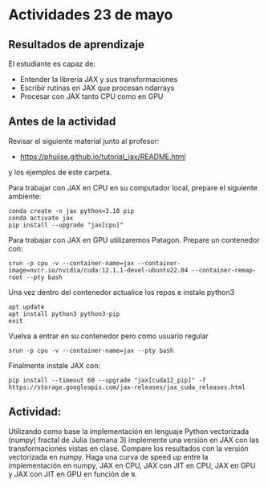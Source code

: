 # Actividades 23 de mayo

## Resultados de aprendizaje

El estudiante es capaz de:

- Entender la librería JAX y sus transformaciones 
- Escribir rutinas en JAX que procesan ndarrays
- Procesar con JAX tanto CPU como en GPU

## Antes de la actividad

Revisar el siguiente material junto al profesor:

- https://phuijse.github.io/tutorial_jax/README.html

y los ejemplos de este carpeta.

Para trabajar con JAX en CPU en su computador local, prepare el siguiente ambiente:

    conda create -n jax python=3.10 pip
    conda activate jax
    pip install --upgrade "jax[cpu]"

Para trabajar con JAX en GPU utilizaremos Patagon. Prepare un contenedor con:

    srun -p cpu -v --container-name=jax --container-image=nvcr.io/nvidia/cuda:12.1.1-devel-ubuntu22.04 --container-remap-root --pty bash

Una vez dentro del  contenedor actualice los repos e instale python3

    apt update
    apt install python3 python3-pip
    exit

Vuelva a entrar en su contenedor pero como usuario regular 

    srun -p cpu -v --container-name=jax --pty bash

Finalmente instale JAX con:

    pip install --timeout 60 --upgrade "jax[cuda12_pip]" -f https://storage.googleapis.com/jax-releases/jax_cuda_releases.html


## Actividad:

Utilizando como base la implementación en lenguaje Python vectorizada (numpy) fractal de Julia (semana 3) implemente una versión en JAX con las transformaciones vistas en clase. Compare los resultados con la versión vectorizada en numpy. Haga una curva de speed up entre la implementación en numpy, JAX en CPU, JAX con JIT en CPU, JAX en GPU y JAX con JIT en GPU en función de `N`. 
